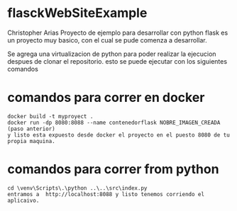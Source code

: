 # flasckWebSiteExample
Christopher Arias
Proyecto de ejemplo para desarrollar con python flask 
es un proyecto muy basico, con el cual se pude comenza a desarrollar.

Se agrega una virtualizacion de python para poder realizar la ejecucion despues de clonar el repositorio.
esto se puede ejecutar con los siguientes comandos

# comandos para correr en docker
````
docker build -t myproyect .
docker run -dp 8080:8088 --name contenedorflask NOBRE_IMAGEN_CREADA   (paso anterior)
y listo esta expuesto desde docker el proyecto en el puesto 8080 de tu propia maquina.
````

# comandos para correr from python
````
cd \venv\Scripts\.\python ..\..\src\index.py
entramos a  http://localhost:8088 y listo tenemos corriendo el aplicaivo.
````

